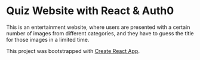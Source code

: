 # Quiz Website with React &amp; Auth0

This is an entertainment website, where users are presented with a certain number of images from different categories, and they have to guess the title for those images in a limited time.

This project was bootstrapped with [Create React App](https://github.com/facebook/create-react-app).